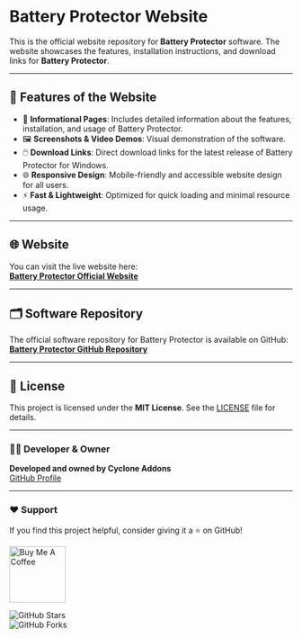 # Battery Protector Website

This is the official website repository for **Battery Protector** software. The website showcases the features, installation instructions, and download links for **Battery Protector**.

---

## 🚀 Features of the Website

- 📑 **Informational Pages**: Includes detailed information about the features, installation, and usage of Battery Protector.
- 🖼️ **Screenshots & Video Demos**: Visual demonstration of the software.
- 🖱️ **Download Links**: Direct download links for the latest release of Battery Protector for Windows.
- 🌐 **Responsive Design**: Mobile-friendly and accessible website design for all users.
- ⚡ **Fast & Lightweight**: Optimized for quick loading and minimal resource usage.

---

## 🌐 Website

You can visit the live website here:  
[**Battery Protector Official Website**](https://batteryprotector.me)

---

## 🗂️ Software Repository

The official software repository for Battery Protector is available on GitHub:  
[**Battery Protector GitHub Repository**](https://github.com/CycloneAddons/battery-protector)

---

## 📜 License

This project is licensed under the **MIT License**. See the [LICENSE](./LICENSE) file for details.

---

### 👨‍💻 Developer & Owner

**Developed and owned by Cyclone Addons**  
[GitHub Profile](https://github.com/CycloneAddons)

---

### ❤️ Support

If you find this project helpful, consider giving it a ⭐ on GitHub!

<a href="https://www.buymeacoffee.com/cycloneaddons">
  <img src="https://cdn.buymeacoffee.com/buttons/v2/default-yellow.png" width="100"  alt="Buy Me A Coffee">
</a>

![GitHub Stars](https://img.shields.io/github/stars/CycloneAddons/battery-protector-site?style=social)  
![GitHub Forks](https://img.shields.io/github/forks/CycloneAddons/battery-protector-site?style=social)
